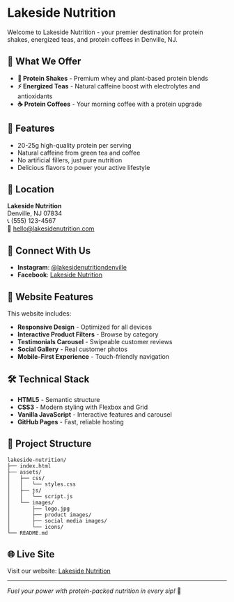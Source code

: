 # Lakeside Nutrition

Welcome to Lakeside Nutrition - your premier destination for protein shakes, energized teas, and protein coffees in Denville, NJ.

## 🥤 What We Offer

- **💪 Protein Shakes** - Premium whey and plant-based protein blends
- **⚡ Energized Teas** - Natural caffeine boost with electrolytes and antioxidants  
- **☕ Protein Coffees** - Your morning coffee with a protein upgrade

## 🌟 Features

- 20-25g high-quality protein per serving
- Natural caffeine from green tea and coffee
- No artificial fillers, just pure nutrition
- Delicious flavors to power your active lifestyle

## 📍 Location

**Lakeside Nutrition**  
Denville, NJ 07834  
📞 (555) 123-4567  
📧 hello@lakesidenutrition.com

## 📱 Connect With Us

- **Instagram**: [@lakesidenutritiondenville](https://www.instagram.com/lakesidenutritiondenville/)
- **Facebook**: [Lakeside Nutrition](#)

## 🚀 Website Features

This website includes:
- **Responsive Design** - Optimized for all devices
- **Interactive Product Filters** - Browse by category
- **Testimonials Carousel** - Swipeable customer reviews
- **Social Gallery** - Real customer photos
- **Mobile-First Experience** - Touch-friendly navigation

## 🛠 Technical Stack

- **HTML5** - Semantic structure
- **CSS3** - Modern styling with Flexbox and Grid
- **Vanilla JavaScript** - Interactive features and carousel
- **GitHub Pages** - Fast, reliable hosting

## 📂 Project Structure

```
lakeside-nutrition/
├── index.html
├── assets/
│   ├── css/
│   │   └── styles.css
│   ├── js/
│   │   └── script.js
│   └── images/
│       ├── logo.jpg
│       ├── product images/
│       ├── social media images/
│       └── icons/
└── README.md
```

## 🌐 Live Site

Visit our website: [Lakeside Nutrition](https://yourusername.github.io/lakeside-nutrition)

---

*Fuel your power with protein-packed nutrition in every sip!* 💪